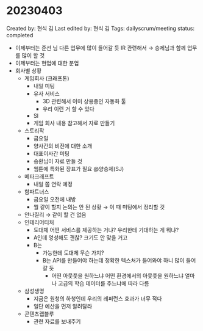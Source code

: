 # 20230403

Created by: 현식 김
Last edited by: 현식 김
Tags: dailyscrum/meeting
status: completed

- 이제부터는 준선 님 다른 업무에 많이 들어갈 듯 IR 관련해서 → 승제님과 함께 업무를 많이 할 것
- 이제부터는 현업에 대한 분업
- 회사별 상황
    - 게임회사 (크래프톤)
        - 내일 미팅
        - 유사 서비스
            - 3D 관련해서 이미 상용중인 자동화 툴
            - 우리 이런 거 할 수 있다
        - SI
        - 게임 회사 내용 참고해서 자료 만들기
    - 스토리작
        - 금요일
        - 양사간의 비전에 대한 소개
        - 대표이사간 미팅
        - 승환님이 자료 만들 것
        - 웹툰에 특화된 장표가 필요 @양승제(SJ)
    - 메타크래프트
        - 내일 쯤 연락 예정
    - 함파트너스
        - 금요일 오전에 내방
        - 뭘 같이 할지 논의는 안 된 상황 → 이 때 미팅에서 정리할 것
    - 안나질리 → 같이 할 건 없음
    - 인테리어티처
        - 도대체 어떤 서비스를 제공하는 거냐? 우리한테 기대하는 게 뭐냐?
        - A인데 엉성해도 괜찮? 크기도 안 맞을 거고
        - B는
            - 가능한데 도대체 무슨 가치?
            - B는 API를 만들어야 하는데 정확한 텍스처가 들어와야 하니 많이 들어갈 듯
                - 어떤 아웃풋을 원하느냐 어떤 환경에서의 아웃풋을 원하느냐 얼마나 고급의 학습 데이터를 주느냐에 따라 다름
    - 삼성생명
        - 지금은 원청의 하청인데 우리의 레퍼런스 효과가 너무 적다
        - 일단 예산을 먼저 알려달라
    - 콘텐츠랩블루
        - 관련 자료를 보내주기